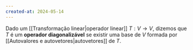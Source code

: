 ```yaml
---
created-at: 2024-05-14
---
```


Dado um [[Transformação linear|operador linear]] $T: V \to V$, dizemos que $T$ é um **operador diagonalizável** se existir uma base de $V$ formada por [[Autovalores e autovetores|autovetores]] de $T$.
